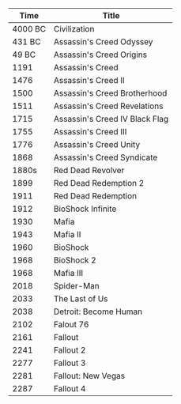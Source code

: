 |Time|Title|
|---|---|
4000 BC | Civilization<br/>
431 BC | Assassin's Creed Odyssey 
49 BC | Assassin's Creed Origins 
1191 | Assassin's Creed 
1476 | Assassin's Creed II
1500 | Assassin's Creed Brotherhood
1511 | Assassin's Creed Revelations
1715 | Assassin's Creed IV Black Flag 
1755 | Assassin's Creed III
1776 | Assassin's Creed Unity 
1868 | Assassin's Creed Syndicate 
1880s | Red Dead Revolver 
1899 | Red Dead Redemption 2 
1911 | Red Dead Redemption 
1912 | BioShock Infinite 
1930 | Mafia
1943 | Mafia II 
1960 | BioShock
1968 | BioShock 2 
1968 | Mafia III 
2018 | Spider-Man 
2033 | The Last of Us 
2038 | Detroit: Become Human 
2102 | Falout 76 
2161 | Fallout 
2241 | Fallout 2
2277 | Fallout 3
2281 | Fallout: New Vegas 
2287 | Fallout 4

